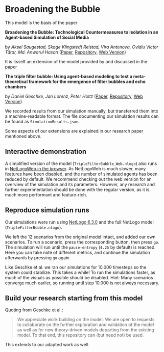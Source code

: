 # Broadening the Bubble

This model is the basis of the paper

**Broadening the Bubble: Technological Countermeasures to Isolation in an Agent-based Simulation of Social Media**

by _Aksel Saugestad, Skage Klingstedt Reistad, Vira Antonova, Ovidiu Victor Tătar, Md. Anwarul Hasan_
([Paper](https://github.com/LockedInTheSkage/BroadBubble/releases/download/1.0/BroadBubble.pdf), [Repository](https://github.com/LockedInTheSkage/BroadBubble), [Web Version](http://netlogoweb.org/web?https://raw.githubusercontent.com/LockedInTheSkage/BroadBubble/master/TripleFilterBubble_Web.nlogo))

It is itsself an extension of the model provided by and discussed in the paper

**The triple filter bubble: Using agent-based modeling to test a meta-theoretical framework for the emergence of filter bubbles and echo chambers**

by _Daniel Geschke, Jan Lorenz, Peter Holtz_
([Paper](https://doi.org/10.1111/bjso.12286), [Repository](https://github.com/janlorenz/TripleFilterBubble), [Web Version](http://netlogoweb.org/web?https://raw.githubusercontent.com/janlorenz/TripleFilterBubble/master/TripleFilterBubble_Web.nlogo))

We recorded results from our simulation manually, but transferred them into a machine-readable format.
The file documenting our simulation results can be found as `SimulationResults.json`.

Some aspects of our extensions are explained in our research paper mentioned above.

## Interactive demonstration

A simplified version of the model (`TripleFilterBubble_Web.nlogo`) also runs in [NetLogoWeb in the browser](http://netlogoweb.org/web?https://raw.githubusercontent.com/LockedInTheSkage/BroadBubble/master/TripleFilterBubble_Web.nlogo). As NetLogoWeb is much slower, many features have been disabled, and the number of simulated agents has been reduced by default. We recommend checking out the web version for an overview of the simulation and its parameters.
However, any research and further experimentation should be done with the regular version, as it is much more performant and feature-rich.

## Reproduce simulation runs

Our simulations were run using [NetLogo 6.3.0](https://ccl.northwestern.edu/netlogo/) and the full NetLogo model (`TripleFilterBubble.nlogo`).

We left the 12 scenarios from the original model intact, and added our own scenarios.
To run a scenario, press the corresponding button, then press `go`.
The simulation will run until the `pause-entropy` (`4.25` by default) is reached.
Here you can take note of different metrics, and continue the simulation afterwards by pressing `go` again.

Like Geschke et al. we ran our simulations for 10.000 timesteps so the system could stabilize. This takes a while! To run the simulations faster, as much of the visuals as possible should be disabled. Hint: Many scenarios converge much earlier, so running until step 10.000 is not always necessary.

## Build your research starting from this model

Quoting from Geschke et al.:
> We appreciate work building on the model. We are open to requests to collaborate on the further exploration and validation of the model as well as for new theory-driven models departing from the existing model. To that end, this repository can (but need not) be used.

This extends to our adapted work as well.
